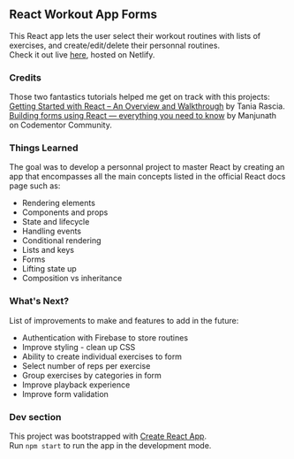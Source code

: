 ## React Workout App Forms

This React app lets the user select their workout routines with lists of exercises, and create/edit/delete their personnal routines.<br>
Check it out live [here](https://affectionate-goldwasser-0b06ea.netlify.com/), hosted on Netlify.

### Credits

Those two fantastics tutorials helped me get on track with this projects:<br>
[Getting Started with React – An Overview and Walkthrough](https://www.taniarascia.com/getting-started-with-react/) by Tania Rascia.<br>
[Building forms using React — everything you need to know](https://www.codementor.io/blizzerand/building-forms-using-react-everything-you-need-to-know-iz3eyoq4y) by Manjunath on Codementor Community.

### Things Learned

The goal was to develop a personnal project to master React by creating an app that encompasses all the main concepts listed in the official React docs page such as:
* Rendering elements
* Components and props
* State and lifecycle
* Handling events
* Conditional rendering
* Lists and keys
* Forms
* Lifting state up
* Composition vs inheritance

### What's Next?

List of improvements to make and features to add in the future:
* Authentication with Firebase to store routines
* Improve styling - clean up CSS
* Ability to create individual exercises to form
* Select number of reps per exercise
* Group exercises by categories in form
* Improve playback experience
* Improve form validation

### Dev section

This project was bootstrapped with [Create React App](https://github.com/facebook/create-react-app).<br>
Run `npm start` to run the app in the development mode.
